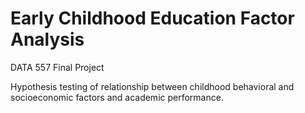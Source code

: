 # Early Childhood Education Factor Analysis 

DATA 557 Final Project

Hypothesis testing of relationship between childhood behavioral and socioeconomic factors and academic performance.
